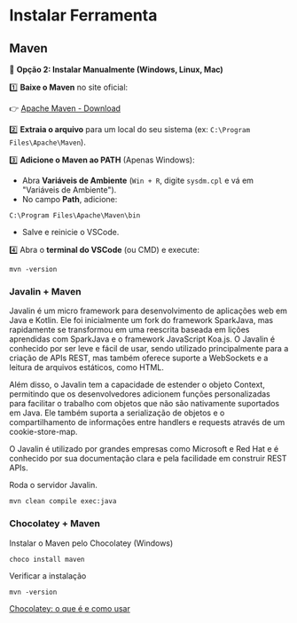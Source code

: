 # Instalar Ferramenta

## Maven
📌 **Opção 2: Instalar Manualmente (Windows, Linux, Mac)**

1️⃣ **Baixe o Maven** no site oficial:

👉 <a href="https://maven.apache.org/download.cgi">Apache Maven - Download</a>

2️⃣ **Extraia o arquivo** para um local do seu sistema (ex: `C:\Program Files\Apache\Maven`).

3️⃣ **Adicione o Maven ao PATH** (Apenas Windows):

- Abra **Variáveis de Ambiente** (`Win + R`, digite `sysdm.cpl` e vá em "Variáveis de Ambiente").
- No campo **Path**, adicione:
```
C:\Program Files\Apache\Maven\bin
```
- Salve e reinicie o VSCode.

4️⃣ Abra o **terminal do VSCode** (ou CMD) e execute:
```
mvn -version
```

### Javalin + Maven
Javalin é um micro framework para desenvolvimento de aplicações web em Java e Kotlin. Ele foi inicialmente um fork do framework SparkJava, mas rapidamente se transformou em uma reescrita baseada em lições aprendidas com SparkJava e o framework JavaScript Koa.js. O Javalin é conhecido por ser leve e fácil de usar, sendo utilizado principalmente para a criação de APIs REST, mas também oferece suporte a WebSockets e a leitura de arquivos estáticos, como HTML.

Além disso, o Javalin tem a capacidade de estender o objeto Context, permitindo que os desenvolvedores adicionem funções personalizadas para facilitar o trabalho com objetos que não são nativamente suportados em Java. Ele também suporta a serialização de objetos e o compartilhamento de informações entre handlers e requests através de um cookie-store-map.

O Javalin é utilizado por grandes empresas como Microsoft e Red Hat e é conhecido por sua documentação clara e pela facilidade em construir REST APIs.

Roda o servidor Javalin.
```
mvn clean compile exec:java
```

### Chocolatey + Maven

Instalar o Maven pelo Chocolatey (Windows)
```
choco install maven
```
Verificar a instalação
```
mvn -version
```

[Chocolatey: o que é e como usar](https://imasters.com.br/back-end/chocolatey-o-que-e-e-como-usar)
